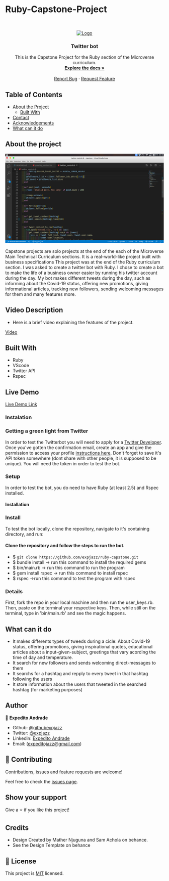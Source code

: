 # Ruby-Capstone-Project

<!--
*** Thanks for checking out this README Template. If you have a suggestion that would
*** make this better, please fork the repo and create a pull request or simply open
*** an issue with the tag "enhancement".
*** Thanks again! Now go create something AMAZING! :D
-->

<!-- PROJECT SHIELDS -->
<!--
*** I'm using markdown "reference style" links for readability.
*** Reference links are enclosed in brackets [ ] instead of parentheses ( ).
*** See the bottom of this document for the declaration of the reference variables
*** for contributors-url, forks-url, etc. This is an optional, concise syntax you may use.
*** https://www.markdownguide.org/basic-syntax/#reference-style-links
-->

<!-- PROJECT LOGO -->
<br />
<p align="center">
  <a href="https://github.com/expjazz/ruby-capstone">
    <img src="https://course_report_production.s3.amazonaws.com/rich/rich_files/rich_files/5726/s300/icon-white-on-murple-copy.png" alt="Logo" width="80" height="80">
  </a>

  <h3 align="center">Twitter bot</h3>

  <p align="center">
    This is the Capstone Project for the Ruby section of the Microverse curriculum.
    <br />
    <a href="https://github.com/expjazz/ruby-capstone"><strong>Explore the docs »</strong></a>
    <br />
    <br />
    <a href="https://github.com/expjazz/ruby-capstone/issues">Report Bug</a>
    ·
    <a href="https://github.com/expjazz/ruby-capstone/issues">Request Feature</a>
  </p>
</p>

<!-- TABLE OF CONTENTS -->
## Table of Contents

* [About the Project](#about-the-project)
  * [Built With](#built-with)
* [Contact](#Authors)
* [Acknowledgements](#acknowledgements)
* [What can it do](#What-can-it-do)

## About the project

![screenshot](screenshot.png)

Capstone projects are solo projects at the end of the each of the Microverse Main Technical Curriculum sections. It is a real-world-like project built with business specifications This project was at the end of the Ruby curriculum section. I was asked to create a twitter bot with Ruby. I chose to create a bot to make the life of a business owner easier by running his twitter account during the day. My bot makes different tweets during the day, such as informing about the Covid-19 status, offering new promotions, giving informational articles, tracking new followers, sending welcoming messages for them and many features more. 

## Video Description

- Here is a brief video explaining the features of the project.

[Video](https://www.loom.com/share/11d2cf39bcb2436797834e1669a03a0c)

## Built With

- Ruby
- VScode
- Twitter API
- Rspec

## Live Demo

[Live Demo Link](https://repl.it/@expjazz/ruby-capstone)


### Instalation

### Getting a green light from Twitter

In order to test the Twitterbot you will need to apply for a [Twitter Developer](https://developer.twitter.com/en). Once you've gotten the confirmation email, create an app and give the permission to access your profile [instructions here](https://developer.twitter.com/en/apply-for-access). Don't forget to save it's API token somewhere (dont share with other people, it is supposed to be unique). You will need the token in order to test the bot.

### Setup

In order to test the bot, you do need to have Ruby (at least 2.5) and Rspec installed.

#### Installation

### Install

To test the bot locally, clone the repository, navigate to it's containing directory, and run:

#### Clone the repository and follow the steps to run the bot.

- $ `git clone https://github.com/expjazz/ruby-capstone.git`
- $  bundle install    -> run this command to install the required gems
- $  bin/main.rb       -> run this command to run the program
- $  gem install rspec -> run this command to install rspec 
- $  rspec             ->run this command to test the program with rspec

### Details 

First, fork the repo in your local machine and then run the user_keys.rb. Then, paste on the terminal your respective keys. Then, while still on the terminal, type in 'bin/main.rb' and see the magic happens.

## What can it do

- It makes differents types of tweeds during a cicle:
 About Covid-19 status, offering promotions, giving inspirational quotes, educational
 articles about a input-given-subject, greetings that vary acording the time of day and temperature.
 - It search for new followers and sends welcoming direct-messages to them 
 - It searchs for a hashtag and repply to every tweet in that hashtag following the users
 - It store information about the users that tweeted in the searched hashtag (for marketing purposes)

## Author

👤 **Expedito Andrade**

- Github: [@githubexpjazz](https://github.com/expjazz)
- Twitter: [@expjazz](https://twitter.com/expeditoandrade13)
- Linkedin: [Expedito Andrade](https://www.linkedin.com/in/expedito-andrade-3645151a4/)
- Email: (expeditojazz@gmail.com)

## 🤝 Contributing

Contributions, issues and feature requests are welcome!

Feel free to check the [issues page](issues/).

## Show your support

Give a ⭐️ if you like this project!

## Credits

- Design Created by Mather Njuguna and Sam Achola on behance.
- See the Design Template on behance

## 📝 License

This project is [MIT](./LICENSE) licensed.

